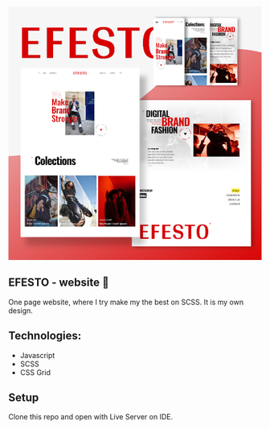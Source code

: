 ![](https://github.com/Dzejkoo/efesto-web/blob/main/img/github/efesto-website.jpg?raw=true)

## EFESTO - website 🙏 

One page website, where I try make my the best on SCSS. It is my own design. 

## Technologies: 
- Javascript
- SCSS
- CSS Grid

## Setup

Clone this repo and open with Live Server on IDE.